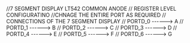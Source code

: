 //7 SEGMENT DISPLAY LT542 COMMON ANODE
// REGISTER LEVEL CONFIGURATINO 
//CHNAGE THE ENTIRE PORT AS REQUIRED
// CONNECTIONS OF THE 7 SEGMENT DISPLAY
// PORTD_0 ------> A
// PORTD_1 ------> B
// PORTD_2 ------> C
// PORTD_3 ------> D
// PORTD_4 ------> E
// PORTD_5 ------> F
// PORTD_6 ------> G

